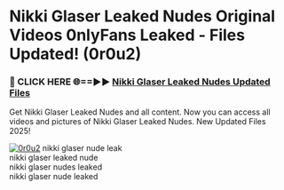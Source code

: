 # Nikki Glaser Leaked Nudes Original Videos 0nlyFans Leaked - Files Updated! (0r0u2)

<h3>🔴 CLICK HERE 🌐==►► <a href="https://tinyurl.com/yrmya6cz" rel="nofollow">Nikki Glaser Leaked Nudes Updated Files</a></h3>

Get Nikki Glaser Leaked Nudes and all content. Now you can access all videos and pictures of Nikki Glaser Leaked Nudes. New Updated Files 2025!

[![0r0u2](https://i.imgur.com/FMdXYCs.gif)](https://tinyurl.com/yrmya6cz)
nikki glaser nude leak<br>
nikki glaser leaked nude<br>
nikki glaser nudes leaked<br>
nikki glaser nude leaked
